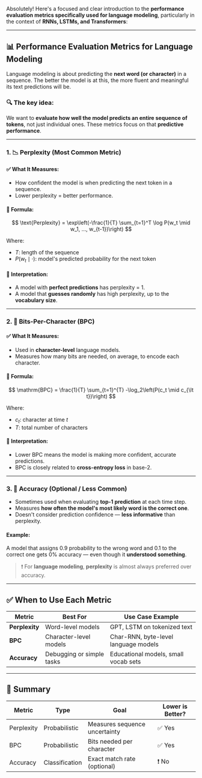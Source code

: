 Absolutely! Here's a focused and clear introduction to the **performance evaluation metrics specifically used for language modeling**, particularly in the context of **RNNs, LSTMs, and Transformers**:

---

## 📊 **Performance Evaluation Metrics for Language Modeling**

Language modeling is about predicting the **next word (or character)** in a sequence. The better the model is at this, the more fluent and meaningful its text predictions will be.

### 🔍 The key idea:

We want to **evaluate how well the model predicts an entire sequence of tokens**, not just individual ones. These metrics focus on that **predictive performance**.

---

### 1. 📉 **Perplexity** (Most Common Metric)

#### ✅ What It Measures:

* How confident the model is when predicting the next token in a sequence.
* Lower perplexity = better performance.

#### 📐 Formula:

$$
\text{Perplexity} = \exp\left(-\frac{1}{T} \sum_{t=1}^T \log P(w_t \mid w_1, ..., w_{t-1})\right)
$$

Where:

* $T$: length of the sequence
* $P(w_t \mid \cdot)$: model's predicted probability for the next token

#### 🧠 Interpretation:

* A model with **perfect predictions** has perplexity = 1.
* A model that **guesses randomly** has high perplexity, up to the **vocabulary size**.

---

### 2. 🧮 **Bits-Per-Character (BPC)**

#### ✅ What It Measures:

* Used in **character-level** language models.
* Measures how many bits are needed, on average, to encode each character.

#### 📐 Formula:

$$
\mathrm{BPC} = \frac{1}{T} \sum_{t=1}^{T} -\log_2\left(P(c_t \mid c_{\lt t})\right)
$$

Where:

* $c_t$: character at time $t$
* $T$: total number of characters

#### 🧠 Interpretation:

* Lower BPC means the model is making more confident, accurate predictions.
* BPC is closely related to **cross-entropy loss** in base-2.

---

### 3. 🧪 **Accuracy (Optional / Less Common)**

* Sometimes used when evaluating **top-1 prediction** at each time step.
* Measures **how often the model's most likely word is the correct one**.
* Doesn't consider prediction confidence — **less informative** than perplexity.

#### Example:

A model that assigns 0.9 probability to the wrong word and 0.1 to the correct one gets 0% accuracy — even though it **understood something**.

> ❗ For **language modeling**, **perplexity** is almost always preferred over accuracy.

---

## ✅ **When to Use Each Metric**

| Metric         | Best For                  | Use Case Example                     |
| -------------- | ------------------------- | ------------------------------------ |
| **Perplexity** | Word-level models         | GPT, LSTM on tokenized text          |
| **BPC**        | Character-level models    | Char-RNN, byte-level language models |
| **Accuracy**   | Debugging or simple tasks | Educational models, small vocab sets |

---

## 🧾 Summary

| Metric     | Type           | Goal                          | Lower is Better? |
| ---------- | -------------- | ----------------------------- | ---------------- |
| Perplexity | Probabilistic  | Measures sequence uncertainty | ✅ Yes            |
| BPC        | Probabilistic  | Bits needed per character     | ✅ Yes            |
| Accuracy   | Classification | Exact match rate (optional)   | ❗ No             |
